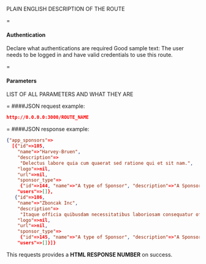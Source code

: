 <!-- --- title: PUT /event_notes/:id -->

PLAIN ENGLISH DESCRIPTION OF THE ROUTE

=
#### Authentication

Declare what authentications are required
Good sample text: The user needs to be logged in and have valid credentials to use this route.

=
#### Parameters

LIST OF ALL PARAMETERS AND WHAT THEY ARE

=
####JSON request example:
```json
http://0.0.0.0:3000/ROUTE_NAME
```

=
####JSON response example:

```json
{"app_sponsors"=>
  [{"id"=>105,
    "name"=>"Harvey-Bruen",
    "description"=>
     "Delectus labore quia cum quaerat sed ratione qui et sit nam.",
    "logo"=>nil,
    "url"=>nil,
    "sponsor_type"=>
     {"id"=>144, "name"=>"A type of Sponsor", "description"=>"A Sponsor Type"},
    "users"=>[]},
   {"id"=>106,
    "name"=>"Zboncak Inc",
    "description"=>
     "Itaque officia quibusdam necessitatibus laboriosam consequatur officiis qui aspernatur unde.",
    "logo"=>nil,
    "url"=>nil,
    "sponsor_type"=>
     {"id"=>145, "name"=>"A type of Sponsor", "description"=>"A Sponsor Type"},
    "users"=>[]}]}
```

This requests provides a <strong>HTML RESPONSE NUMBER</strong> on success.